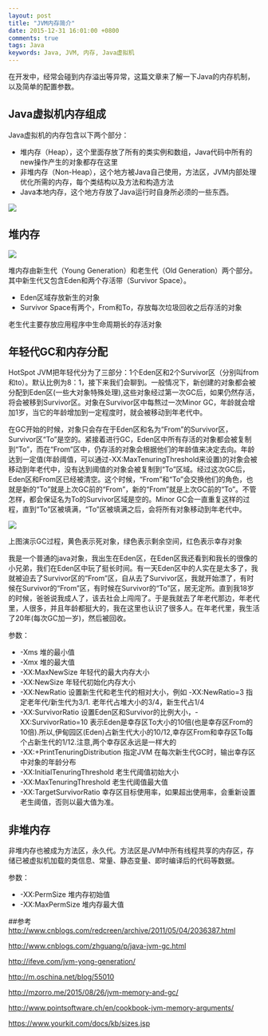 ```yaml
---
layout: post
title: "JVM内存简介"
date: 2015-12-31 16:01:00 +0800
comments: true
tags: Java
keywords: Java, JVM, 内存, Java虚拟机
---
```

在开发中，经常会碰到内存溢出等异常，这篇文章来了解一下Java的内存机制，以及简单的配置参数。

## Java虚拟机内存组成
Java虚拟机的内存包含以下两个部分：

* 堆内存（Heap），这个里面存放了所有的类实例和数组，Java代码中所有的new操作产生的对象都存在这里
* 非堆内存（Non-Heap），这个地方被Java自己使用，方法区，JVM内部处理优化所需的内存，每个类结构以及方法和构造方法
* Java本地内存，这个地方存放了Java运行时自身所必须的一些东西。

<!--more-->

![](http://ww1.sinaimg.cn/large/4a77b961jw1ezj0g4abmtj20sb0br765.jpg)

## 堆内存
![](http://ww1.sinaimg.cn/large/4a77b961jw1ezj17jennrj20hs052gm8.jpg)

堆内存由新生代（Young Generation）和老生代（Old Generation）两个部分。其中新生代又包含Eden和两个存活带（Survivor Space）。

* Eden区域存放新生的对象
* Survivor Space有两个，From和To，存放每次垃圾回收之后存活的对象

老生代主要存放应用程序中生命周期长的存活对象

## 年轻代GC和内存分配
HotSpot JVM把年轻代分为了三部分：1个Eden区和2个Survivor区（分别叫from和to）。默认比例为8：1，接下来我们会聊到。一般情况下，新创建的对象都会被分配到Eden区(一些大对象特殊处理),这些对象经过第一次GC后，如果仍然存活，将会被移到Survivor区。对象在Survivor区中每熬过一次Minor GC，年龄就会增加1岁，当它的年龄增加到一定程度时，就会被移动到年老代中。

在GC开始的时候，对象只会存在于Eden区和名为“From”的Survivor区，Survivor区“To”是空的。紧接着进行GC，Eden区中所有存活的对象都会被复制到“To”，而在“From”区中，仍存活的对象会根据他们的年龄值来决定去向。年龄达到一定值(年龄阈值，可以通过-XX:MaxTenuringThreshold来设置)的对象会被移动到年老代中，没有达到阈值的对象会被复制到“To”区域。经过这次GC后，Eden区和From区已经被清空。这个时候，“From”和“To”会交换他们的角色，也就是新的“To”就是上次GC前的“From”，新的“From”就是上次GC前的“To”。不管怎样，都会保证名为To的Survivor区域是空的。Minor GC会一直重复这样的过程，直到“To”区被填满，“To”区被填满之后，会将所有对象移动到年老代中。

![](http://ww1.sinaimg.cn/large/4a77b961jw1ezixsbwnvhj20n109lgmf.jpg)

上图演示GC过程，黄色表示死对象，绿色表示剩余空间，红色表示幸存对象

我是一个普通的java对象，我出生在Eden区，在Eden区我还看到和我长的很像的小兄弟，我们在Eden区中玩了挺长时间。有一天Eden区中的人实在是太多了，我就被迫去了Survivor区的“From”区，自从去了Survivor区，我就开始漂了，有时候在Survivor的“From”区，有时候在Survivor的“To”区，居无定所。直到我18岁的时候，爸爸说我成人了，该去社会上闯闯了。于是我就去了年老代那边，年老代里，人很多，并且年龄都挺大的，我在这里也认识了很多人。在年老代里，我生活了20年(每次GC加一岁)，然后被回收。

参数：

* -Xms	堆的最小值
* -Xmx	堆的最大值
* -XX:MaxNewSize	年轻代的最大内存大小
* -XX:NewSize	年轻代初始化内存大小
* -XX:NewRatio	设置新生代和老生代的相对大小，例如 -XX:NewRatio=3 指定老年代/新生代为3/1. 老年代占堆大小的3/4，新生代占1/4
* -XX:SurvivorRatio	设置Eden区和Survivor的比例大小，-XX:SurvivorRatio=10 表示Eden是幸存区To大小的10倍(也是幸存区From的10倍).所以,伊甸园区(Eden)占新生代大小的10/12,幸存区From和幸存区To每个占新生代的1/12.注意,两个幸存区永远是一样大的
* -XX:+PrintTenuringDistribution	指定JVM 在每次新生代GC时，输出幸存区中对象的年龄分布
* -XX:InitialTenuringThreshold	老生代阈值初始大小
* -XX:MaxTenuringThreshold	老生代阈值最大值
* -XX:TargetSurvivorRatio	幸存区目标使用率，如果超出使用率，会重新设置老生阈值，否则以最大值为准。

## 非堆内存
非堆内存也被成为方法区，永久代。方法区是JVM中所有线程共享的内存区，存储已被虚拟机加载的类信息、常量、静态变量、即时编译后的代码等数据。

参数：

* -XX:PermSize	堆内存初始值
* -XX:MaxPermSize	堆内存最大值

##参考
<http://www.cnblogs.com/redcreen/archive/2011/05/04/2036387.html>

<http://www.cnblogs.com/zhguang/p/java-jvm-gc.html>

<http://ifeve.com/jvm-yong-generation/>

<http://m.oschina.net/blog/55010>

<http://mzorro.me/2015/08/26/jvm-memory-and-gc/>

<http://www.pointsoftware.ch/en/cookbook-jvm-memory-arguments/>

<https://www.yourkit.com/docs/kb/sizes.jsp>